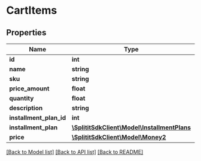 # CartItems

## Properties
Name | Type | Description | Notes
------------ | ------------- | ------------- | -------------
**id** | **int** |  | 
**name** | **string** |  | [optional] 
**sku** | **string** |  | [optional] 
**price_amount** | **float** |  | 
**quantity** | **float** |  | 
**description** | **string** |  | [optional] 
**installment_plan_id** | **int** |  | [optional] 
**installment_plan** | [**\SplititSdkClient\Model\InstallmentPlans**](InstallmentPlans.md) |  | [optional] 
**price** | [**\SplititSdkClient\Model\Money2**](Money2.md) |  | [optional] 

[[Back to Model list]](../README.md#documentation-for-models) [[Back to API list]](../README.md#documentation-for-api-endpoints) [[Back to README]](../README.md)


